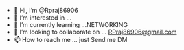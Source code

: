 - 👋 Hi, I’m @Rpraj86906
- 👀 I’m interested in ...
- 🌱 I’m currently learning ...NETWORKING 
- 💞️ I’m looking to collaborate on ... RPraj86906@gmail.com
- 📫 How to reach me ... just Send me DM

<!---
Rpraj86906/Rpraj86906 is a ✨ special ✨ repository because its `README.md` (this file) appears on your GitHub profile.
You can click the Preview link to take a look at your changes.
--->
